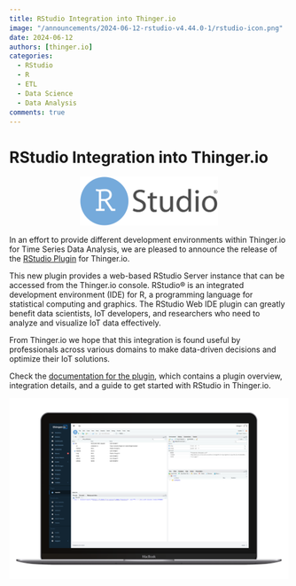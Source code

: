 ```yaml
---
title: RStudio Integration into Thinger.io
image: "/announcements/2024-06-12-rstudio-v4.44.0-1/rstudio-icon.png"
date: 2024-06-12
authors: [thinger.io]
categories:
  - RStudio
  - R
  - ETL
  - Data Science
  - Data Analysis
comments: true
---
```


# RStudio Integration into Thinger.io

<p align="center">
  <img width="250" src="/plugins/rstudio/assets/RStudio_logo_flat.svg" onerror="this.src='https://marketplace.thinger.io/plugins/rstudio/assets/RStudio_logo_flat.svg';this.onerror='';" alt="RStudio logo">
</p>

In an effort to provide different development environments within Thinger.io for Time Series Data Analysis, we are pleased to announce the release of the [RStudio Plugin](https://marketplace.thinger.io/plugins/rstudio/) for Thinger.io.

This new plugin provides a web-based RStudio Server instance that can be accessed from the Thinger.io console. RStudio® is an integrated development environment (IDE) for R, a programming language for statistical computing and graphics. The RStudio Web IDE plugin can greatly benefit data scientists, IoT developers, and researchers who need to analyze and visualize IoT data effectively.

From Thinger.io we hope that this integration is found useful by professionals across various domains to make data-driven decisions and optimize their IoT solutions.

Check the [documentation for the plugin](/plugins/rstudio/), which contains a plugin overview, integration details, and a guide to get started with RStudio in Thinger.io.

<p align="center">
  <img src="/plugins/rstudio/assets/screen-front.png" onerror="this.src='https://marketplace.thinger.io/plugins/rstudio/assets/screen-front.png';this.onerror='';" alt="Thinger.io web console with Node-RED plugin and ad-hoc nodes">
</p>